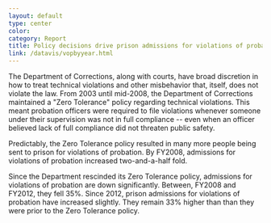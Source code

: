 ```yaml
---
layout: default
type: center
color:
category: Report
title: Policy decisions drive prison admissions for violations of probation, which cost more than $100 million a year.
link: /datavis/vopbyyear.html
---
```

The Department of Corrections, along with courts, have broad discretion
in how to treat technical violations and other misbehavior that, itself,
does not violate the law. From 2003 until mid-2008, the Department of Corrections
maintained a "Zero Tolerance" policy regarding technical violations. This
meant probation officers were required to file violations whenever someone
under their supervision was not in full compliance -- even when an officer
believed lack of full compliance did not threaten public safety.

Predictably, the Zero Tolerance policy resulted in many more people
being sent to prison for violations of probation. By FY2008, admissions
for violations of probation increased two-and-a-half fold.

Since the Department rescinded its Zero Tolerance policy, admissions
for violations of probation are down significantly. Between, FY2008 and
FY2012, they fell 35%. Since 2012, prison admissions for violations of
probation have increased slightly. They remain 33% higher than
than they were prior to the Zero Tolerance policy.
